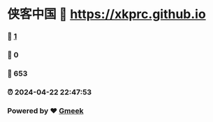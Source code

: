 # 侠客中国 :link: https://xkprc.github.io 
### :page_facing_up: [1](https://xkprc.github.io/tag.html) 
### :speech_balloon: 0 
### :hibiscus: 653 
### :alarm_clock: 2024-04-22 22:47:53 
### Powered by :heart: [Gmeek](https://github.com/Meekdai/Gmeek)
